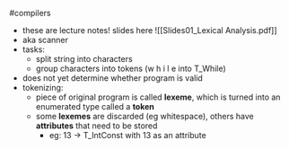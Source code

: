 #compilers
- these are lecture notes! slides here ![[Slides01_Lexical Analysis.pdf]]
- aka scanner
- tasks:
	- split string into characters
	- group characters into tokens (w h i l e into T_While)
- does not yet determine whether program is valid
- tokenizing:
	- piece of original program is called **lexeme**, which is turned into an enumerated type called a **token** 
	- some **lexemes** are discarded (eg whitespace), others have **attributes** that need to be stored
		- eg: 13 -> T_IntConst with 13 as an attribute